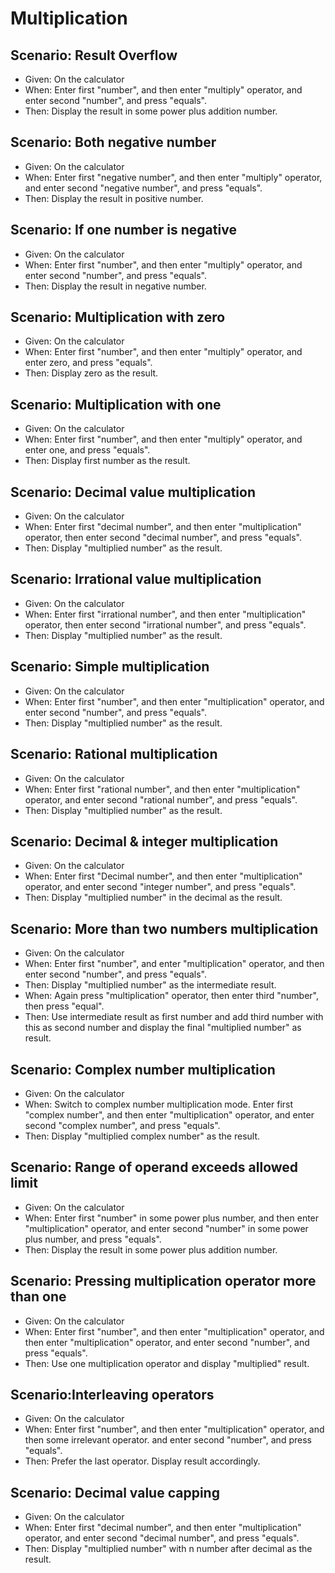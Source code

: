 # Multiplication

## Scenario: Result Overflow

- Given: On the calculator
- When: Enter first "number",
  and then enter "multiply" operator,
  and enter second "number",
   and press "equals".
- Then: Display the result in some power plus addition number.

## Scenario: Both negative number

- Given: On the calculator
- When: Enter first "negative number",
  and then enter "multiply" operator,
  and enter second "negative number",
   and press "equals".
- Then: Display the result in positive number.

## Scenario: If one number is negative

- Given: On the calculator
- When: Enter first "number",
  and then enter "multiply" operator,
  and enter second "number",
   and press "equals".
- Then: Display the result in negative number.

## Scenario: Multiplication with zero

- Given: On the calculator
- When: Enter first "number",
  and then enter "multiply" operator,
  and enter zero,
   and press "equals".
- Then: Display zero as the result.

## Scenario: Multiplication with one

- Given: On the calculator
- When: Enter first "number",
  and then enter "multiply" operator,
  and enter one,
   and press "equals".
- Then: Display first number as the result.

## Scenario: Decimal value multiplication

- Given: On the calculator
- When: Enter first "decimal number",
  and then enter "multiplication" operator,
   then enter second "decimal number",
   and press "equals".
- Then: Display "multiplied number" as the result.

## Scenario: Irrational value multiplication

- Given: On the calculator
- When: Enter first "irrational number",
  and then enter "multiplication" operator,
   then enter second "irrational number",
   and press "equals".
- Then: Display "multiplied number" as the result.

## Scenario: Simple multiplication

- Given: On the calculator
- When: Enter first "number",
  and then enter "multiplication" operator,
  and enter second "number",
   and press "equals".
- Then: Display "multiplied number" as the result.

## Scenario: Rational multiplication

- Given: On the calculator
- When: Enter first "rational number",
  and then enter "multiplication" operator,
  and enter second "rational number",
   and press "equals".
- Then: Display "multiplied number" as the result.

## Scenario: Decimal & integer multiplication

- Given: On the calculator
- When: Enter first "Decimal number",
  and then enter "multiplication" operator,
  and enter second "integer number",
   and press "equals".
- Then: Display "multiplied number" in the decimal as the result.

## Scenario: More than two numbers multiplication

- Given: On the calculator
- When: Enter first "number",
  and enter "multiplication" operator,
  and then enter second "number",
   and press "equals".
- Then: Display "multiplied number" as the intermediate result.
- When: Again press "multiplication" operator,
         then enter third "number",
         then press "equal".
- Then: Use intermediate result as first number and add third
        number with this as second number and
        display the final "multiplied number" as result.

## Scenario: Complex number multiplication

- Given: On the calculator
- When: Switch to complex number multiplication mode.
  Enter first "complex number",
  and then enter "multiplication" operator,
  and enter second "complex number",
   and press "equals".
- Then: Display "multiplied complex number" as the result.

## Scenario: Range of operand exceeds allowed limit

- Given: On the calculator
- When: Enter first "number" in some power plus number,
  and then enter "multiplication" operator,
  and enter second "number" in some power plus number,
   and press "equals".
- Then: Display the result in some power plus addition number.

## Scenario: Pressing multiplication operator more than one

- Given: On the calculator
- When: Enter first "number",
  and then enter "multiplication" operator,
  and then enter "multiplication" operator,
  and enter second "number",
   and press "equals".
- Then: Use one multiplication operator and display "multiplied" result.

## Scenario:Interleaving operators

- Given: On the calculator
- When: Enter first "number",
  and then enter "multiplication" operator,
  and then some irrelevant operator.
  and enter second "number",
   and press "equals".
- Then: Prefer the last operator.
       Display result accordingly.

## Scenario: Decimal value capping

- Given: On the calculator
- When: Enter first "decimal number",
  and then enter "multiplication" operator,
  and enter second "decimal number",
   and press "equals".
- Then: Display "multiplied number" with n number after decimal as the result.
